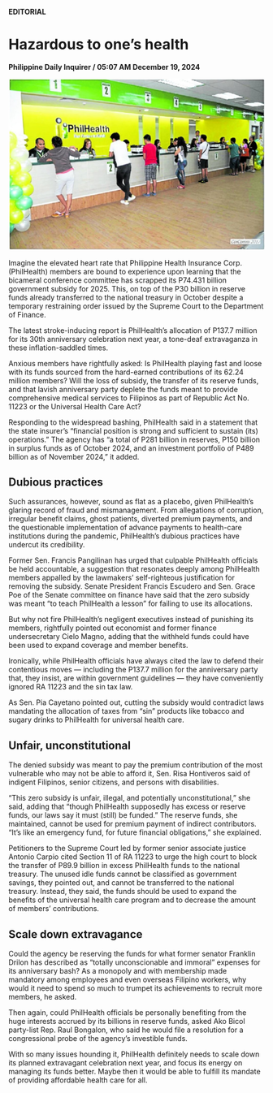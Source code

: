 **EDITORIAL**

# Hazardous to one’s health

****Philippine Daily Inquirer / 05:07 AM December 19, 2024****

![Image](https://raw.githubusercontent.com/github-jl14/scrapy_api/refs/heads/main/images/editorial12192024.png)

Imagine the elevated heart rate that Philippine Health Insurance Corp. (PhilHealth) members are bound to experience upon learning that the bicameral conference committee has scrapped its P74.431 billion government subsidy for 2025. This, on top of the P30 billion in reserve funds already transferred to the national treasury in October despite a temporary restraining order issued by the Supreme Court to the Department of Finance.

The latest stroke-inducing report is PhilHealth’s allocation of P137.7 million for its 30th anniversary celebration next year, a tone-deaf extravaganza in these inflation-saddled times.

Anxious members have rightfully asked: Is PhilHealth playing fast and loose with its funds sourced from the hard-earned contributions of its 62.24 million members? Will the loss of subsidy, the transfer of its reserve funds, and that lavish anniversary party deplete the funds meant to provide comprehensive medical services to Filipinos as part of Republic Act No. 11223 or the Universal Health Care Act?

Responding to the widespread bashing, PhilHealth said in a statement that the state insurer’s “financial position is strong and sufficient to sustain (its) operations.” The agency has “a total of P281 billion in reserves, P150 billion in surplus funds as of October 2024, and an investment portfolio of P489 billion as of November 2024,” it added.

## Dubious practices

Such assurances, however, sound as flat as a placebo, given PhilHealth’s glaring record of fraud and mismanagement. From allegations of corruption, irregular benefit claims, ghost patients, diverted premium payments, and the questionable implementation of advance payments to health-care institutions during the pandemic, PhilHealth’s dubious practices have undercut its credibility.

Former Sen. Francis Pangilinan has urged that culpable PhilHealth officials be held accountable, a suggestion that resonates deeply among PhilHealth members appalled by the lawmakers’ self-righteous justification for removing the subsidy. Senate President Francis Escudero and Sen. Grace Poe of the Senate committee on finance have said that the zero subsidy was meant “to teach PhilHealth a lesson” for failing to use its allocations.

But why not fire PhilHealth’s negligent executives instead of punishing its members, rightfully pointed out economist and former finance undersecretary Cielo Magno, adding that the withheld funds could have been used to expand coverage and member benefits.

Ironically, while PhilHealth officials have always cited the law to defend their contentious moves — including the P137.7 million for the anniversary party that, they insist, are within government guidelines — they have conveniently ignored RA 11223 and the sin tax law.

As Sen. Pia Cayetano pointed out, cutting the subsidy would contradict laws mandating the allocation of taxes from “sin” products like tobacco and sugary drinks to PhilHealth for universal health care.

## Unfair, unconstitutional

The denied subsidy was meant to pay the premium contribution of the most vulnerable who may not be able to afford it, Sen. Risa Hontiveros said of indigent Filipinos, senior citizens, and persons with disabilities.

“This zero subsidy is unfair, illegal, and potentially unconstitutional,” she said, adding that “though PhilHealth supposedly has excess or reserve funds, our laws say it must (still) be funded.” The reserve funds, she maintained, cannot be used for premium payment of indirect contributors. “It’s like an emergency fund, for future financial obligations,” she explained.

Petitioners to the Supreme Court led by former senior associate justice Antonio Carpio cited Section 11 of RA 11223 to urge the high court to block the transfer of P89.9 billion in excess PhilHealth funds to the national treasury. The unused idle funds cannot be classified as government savings, they pointed out, and cannot be transferred to the national treasury. Instead, they said, the funds should be used to expand the benefits of the universal health care program and to decrease the amount of members’ contributions.

## Scale down extravagance

Could the agency be reserving the funds for what former senator Franklin Drilon has described as “totally unconscionable and immoral” expenses for its anniversary bash? As a monopoly and with membership made mandatory among employees and even overseas Filipino workers, why would it need to spend so much to trumpet its achievements to recruit more members, he asked.

Then again, could PhilHealth officials be personally benefiting from the huge interests accrued by its billions in reserve funds, asked Ako Bicol party-list Rep. Raul Bongalon, who said he would file a resolution for a congressional probe of the agency’s investible funds.

With so many issues hounding it, PhilHealth definitely needs to scale down its planned extravagant celebration next year, and focus its energy on managing its funds better. Maybe then it would be able to fulfill its mandate of providing affordable health care for all.